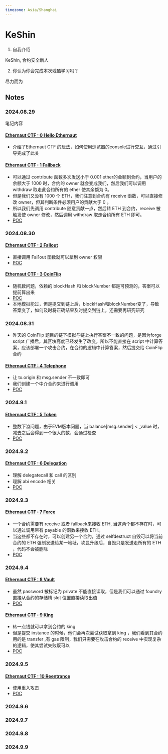 ```yaml
---
timezone: Asia/Shanghai 
---
```


# KeShin

1. 自我介绍

KeShin, 合约安全新人

2. 你认为你会完成本次残酷学习吗？

尽力而为

## Notes

<!-- Content_START -->

### 2024.08.29

笔记内容

#### [Ethernaut CTF : 0 Hello Ethernaut](https://ethernaut.openzeppelin.com/level/0)
- 介绍了Ethernaut CTF 的玩法，如何使用浏览器的console进行交互，通过引导完成了此关

#### [Ethernaut CTF : 1 Fallback](https://ethernaut.openzeppelin.com/level/1)

- 可以通过 contribute 函数多次发送小于 0.001 ether的金额到合约，当用户的余额大于 1000 时，合约的 owner 就会变成我们，然后我们可以调用 withdraw 取走此合约所有的 ether 使其余额为 0。
- 但是我们又没有 1000 个 ETH，我们注意到合约有 receive 函数，可以直接修改 owner，但其判断条件必须用户的贡献大于 0 。
- 所以我们先调用 contribute 随意贡献一点，然后转 ETH 到合约，receive 被触发使 owner 修改，然后调用 withdraw 取走合约所有 ETH 即可。
- [POC](./Writeup/KeShin/A-Ethernaut%20CTF/1-Fallback)

### 2024.08.30

#### [Ethernaut CTF : 2 Fallout](https://ethernaut.openzeppelin.com/level/2)
- 直接调用 Fal1out 函数就可以拿到 owner 权限
- [POC](./Writeup/KeShin/A-Ethernaut%20CTF/2-Fallout)

#### [Ethernaut CTF : 3 CoinFlip](https://ethernaut.openzeppelin.com/level/3)
- 随机数问题，依赖的 blockHash 和 blockNumber 都是可预测的，答案可以提前算出来
- [POC](./Writeup/KeShin/A-Ethernaut%20CTF/3-CoinFlip)
- 本地模拟能过，但是提交到链上后，blockHash和blockNumber变了，导致答案变了，如何及时将正确结果及时提交到链上，还需要再研究研究

### 2024.08.31
- 昨天的 CoinFlip 题目的链下模拟与链上执行答案不一致的问题，是因为forge script 广播后，其区块高度已经发生了改变，所以不能直接在 script 中计算答案，应该部署一个攻击合约，在合约的逻辑中计算答案，然后提交给 CoinFlip 合约

#### [Ethernaut CTF : 4 Telephone](https://ethernaut.openzeppelin.com/level/4)
- 让 tx.origin 和 msg.sender 不一致即可
- 我们创建一个中介合约来进行调用
- [POC](./Writeup/KeShin/A-Ethernaut%20CTF/4-Telephone)

### 2024.9.1
#### [Ethernaut CTF : 5 Token](https://ethernaut.openzeppelin.com/level/5)
- 整数下溢问题，由于EVM版本问题，当 balance[msg.sender] < _value 时，减去之后会得到一个很大的数，会通过检查
- [POC](./Writeup/KeShin/A-Ethernaut%20CTF/5-Token)

### 2024.9.2
#### [Ethernaut CTF : 6 Delegation](https://ethernaut.openzeppelin.com/level/6)
- 理解 delegatecall 和 call 的区别
- 理解 abi encode 相关
- [POC](./Writeup/KeShin/A-Ethernaut%20CTF/6-Delegation/)

### 2024.9.3
#### [Ethernaut CTF : 7 Force](https://ethernaut.openzeppelin.com/level/7)
- 一个合约需要有 receive 或者 fallback来接收 ETH, 当这两个都不存在时，可以通过调用带有 payable 的函数来接收 ETH。
- 当这些都不存在时，可以创建另一个合约，通过 selfdestruct 自毁可以将当前合约的 ETH 强制发送给某一地址，坎昆升级后，自毁只是发送走所有的 ETH ，代码不会被删除
- [POC](./Writeup/KeShin/A-Ethernaut%20CTF/7-Force/)

### 2024.9.4
#### [Ethernaut CTF : 8 Vault](https://ethernaut.openzeppelin.com/level/8)
- 虽然 password 被标记为 private 不能直接读取，但是我们可以通过 foundry 直接从合约的存储槽 slot 位置直接读取出值
- [POC](./Writeup/KeShin/A-Ethernaut%20CTF/8-Vault/)

#### [Ethernaut CTF : 9 King](https://ethernaut.openzeppelin.com/level/9)
- 转一点钱就可以拿到合约的 king 
- 但是提交 instance 的时候，他们会再次尝试获取拿到 king ，我们看到其合约用的是 transfer ,有 gas 限制，我们只需要在攻击合约的 receive 中实现复杂的逻辑，使其尝试失败既可以
- [POC](./Writeup/KeShin/A-Ethernaut%20CTF/9-King/)


### 2024.9.5
#### [Ethernaut CTF : 10 Reentrance](https://ethernaut.openzeppelin.com/level/10)
- 使用重入攻击
- [POC](./Writeup/KeShin/A-Ethernaut%20CTF/10-Reentrance/)

### 2024.9.6

### 2024.9.7

### 2024.9.8

### 2024.9.9

<!-- Content_END -->
